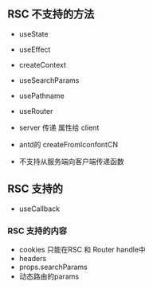 ## RSC 不支持的方法

- useState
- useEffect
- createContext


- useSearchParams
- usePathname
- useRouter

- server 传递 属性给 client
- antd的 createFromIconfontCN
- 不支持从服务端向客户端传递函数
## RSC 支持的

- useCallback

### RSC 支持的内容

- cookies 只能在RSC 和 Router handle中
- headers
- props.searchParams
- 动态路由的params